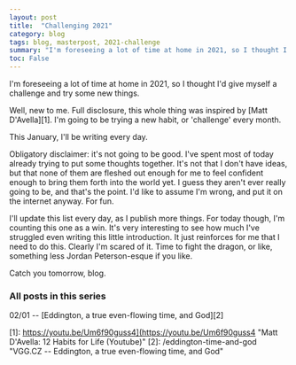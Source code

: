 ```yaml
---
layout: post
title:  "Challenging 2021"
category: blog
tags: blog, masterpost, 2021-challenge
summary: "I'm foreseeing a lot of time at home in 2021, so I thought I'd give myself a challenge and try some new things."
toc: False
---
```

I'm foreseeing a lot of time at home in 2021, so I thought I'd give myself a challenge and try some new things.

Well, new to me. Full disclosure, this whole thing was inspired by [Matt D'Avella][1]. I'm going to be trying a new habit, or 'challenge' every month.

This January, I'll be writing every day.

Obligatory disclaimer: it's not going to be good. I've spent most of today already trying to put some thoughts together. It's not that I don't have ideas, but that none of them are fleshed out enough for me to feel confident enough to bring them forth into the world yet. I guess they aren't ever really going to be, and that's the point. I'd like to assume I'm wrong, and put it on the internet anyway. For fun.

I'll update this list every day, as I publish more things. For today though, I'm counting this one as a win. It's very interesting to see how much I've struggled even writing this little introduction. It just reinforces for me that I need to do this. Clearly I'm scared of it. Time to fight the dragon, or like, something less Jordan Peterson-esque if you like.

Catch you tomorrow, blog.

### All posts in this series

02/01 -- [Eddington, a true even-flowing time, and God][2]

[1]: https://youtu.be/Um6f90guss4](https://youtu.be/Um6f90guss4 "Matt D'Avella: 12 Habits for Life (Youtube)"
[2]: /eddington-time-and-god "VGG.CZ -- Eddington, a true even-flowing time, and God"

